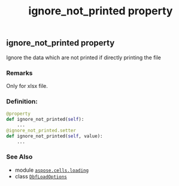 ﻿---
title: ignore_not_printed property
second_title: Aspose.Cells for Python via .NET API References
description: 
type: docs
weight: 100
url: /aspose.cells.loading/dbfloadoptions/ignore_not_printed/
is_root: false
---

## ignore_not_printed property


Ignore the data which are not printed if directly printing the file

### Remarks 


Only for xlsx file.
### Definition:
```python
@property
def ignore_not_printed(self):
    ...
@ignore_not_printed.setter
def ignore_not_printed(self, value):
    ...
```

### See Also
* module [`aspose.cells.loading`](../../)
* class [`DbfLoadOptions`](/cells/python-net/aspose.cells.loading/dbfloadoptions)
